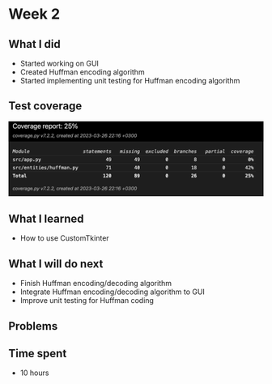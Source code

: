 # Week 2

## What I did

- Started working on GUI
- Created Huffman encoding algorithm
- Started implementing unit testing for Huffman encoding algorithm

## Test coverage

![Test coverage](images/week-2-coverage.png)

## What I learned

- How to use CustomTkinter

## What I will do next

- Finish Huffman encoding/decoding algorithm
- Integrate Huffman encoding/decoding algorithm to GUI
- Improve unit testing for Huffman coding

## Problems

## Time spent

- 10 hours
